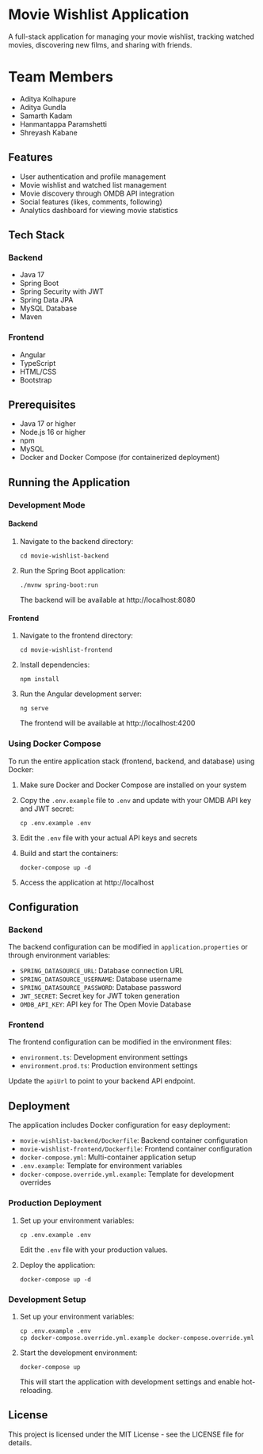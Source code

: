 # Movie Wishlist Application

A full-stack application for managing your movie wishlist, tracking watched movies, discovering new films, and sharing with friends.

# Team Members
- Aditya Kolhapure
- Aditya Gundla
- Samarth Kadam
- Hanmantappa Paramshetti
- Shreyash Kabane

## Features

- User authentication and profile management
- Movie wishlist and watched list management
- Movie discovery through OMDB API integration
- Social features (likes, comments, following)
- Analytics dashboard for viewing movie statistics

## Tech Stack

### Backend
- Java 17
- Spring Boot
- Spring Security with JWT
- Spring Data JPA
- MySQL Database
- Maven

### Frontend
- Angular
- TypeScript
- HTML/CSS
- Bootstrap

## Prerequisites

- Java 17 or higher
- Node.js 16 or higher
- npm
- MySQL
- Docker and Docker Compose (for containerized deployment)

## Running the Application

### Development Mode

#### Backend

1. Navigate to the backend directory:
   ```
   cd movie-wishlist-backend
   ```

2. Run the Spring Boot application:
   ```
   ./mvnw spring-boot:run
   ```
   The backend will be available at http://localhost:8080

#### Frontend

1. Navigate to the frontend directory:
   ```
   cd movie-wishlist-frontend
   ```

2. Install dependencies:
   ```
   npm install
   ```

3. Run the Angular development server:
   ```
   ng serve
   ```
   The frontend will be available at http://localhost:4200

### Using Docker Compose

To run the entire application stack (frontend, backend, and database) using Docker:

1. Make sure Docker and Docker Compose are installed on your system

2. Copy the `.env.example` file to `.env` and update with your OMDB API key and JWT secret:
   ```
   cp .env.example .env
   ```

3. Edit the `.env` file with your actual API keys and secrets

4. Build and start the containers:
   ```
   docker-compose up -d
   ```

5. Access the application at http://localhost

## Configuration

### Backend

The backend configuration can be modified in `application.properties` or through environment variables:

- `SPRING_DATASOURCE_URL`: Database connection URL
- `SPRING_DATASOURCE_USERNAME`: Database username
- `SPRING_DATASOURCE_PASSWORD`: Database password
- `JWT_SECRET`: Secret key for JWT token generation
- `OMDB_API_KEY`: API key for The Open Movie Database

### Frontend

The frontend configuration can be modified in the environment files:

- `environment.ts`: Development environment settings
- `environment.prod.ts`: Production environment settings

Update the `apiUrl` to point to your backend API endpoint.

## Deployment

The application includes Docker configuration for easy deployment:

- `movie-wishlist-backend/Dockerfile`: Backend container configuration
- `movie-wishlist-frontend/Dockerfile`: Frontend container configuration
- `docker-compose.yml`: Multi-container application setup
- `.env.example`: Template for environment variables
- `docker-compose.override.yml.example`: Template for development overrides

### Production Deployment

1. Set up your environment variables:
   ```
   cp .env.example .env
   ```
   Edit the `.env` file with your production values.

2. Deploy the application:
   ```
   docker-compose up -d
   ```

### Development Setup

1. Set up your environment variables:
   ```
   cp .env.example .env
   cp docker-compose.override.yml.example docker-compose.override.yml
   ```

2. Start the development environment:
   ```
   docker-compose up
   ```
   This will start the application with development settings and enable hot-reloading.

## License

This project is licensed under the MIT License - see the LICENSE file for details.